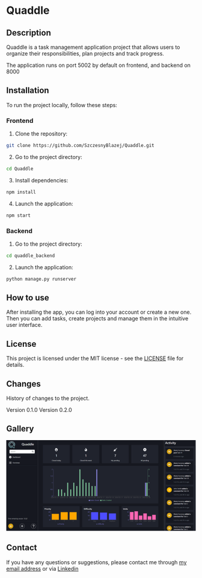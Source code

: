 # Quaddle

## Description

Quaddle is a task management application project that allows users to organize their responsibilities, plan projects and track progress.

The application runs on port 5002 by default on frontend, and backend on 8000

## Installation

To run the project locally, follow these steps:

### Frontend

1. Clone the repository:

```bash
git clone https://github.com/SzczesnyBlazej/Quaddle.git
```

2. Go to the project directory:

```bash
cd Quaddle
```

3. Install dependencies:

```bash
npm install
```

4. Launch the application:

```bash
npm start
```

### Backend
1. Go to the project directory:

```bash
cd quaddle_backend
```
2. Launch the application:

```bash
python manage.py runserver
```


## How to use

After installing the app, you can log into your account or create a new one. Then you can add tasks, create projects and manage them in the intuitive user interface.

## License

This project is licensed under the MIT license - see the [LICENSE](https://github.com/SzczesnyBlazej/Quaddle/blob/main/quaddle/LICENSE) file for details.

## Changes

History of changes to the project.

Version 0.1.0
Version 0.2.0

## Gallery

![alt text](https://github.com/SzczesnyBlazej/Quaddle/blob/main/Images/Dashboard.png?raw=true)

## Contact

If you have any questions or suggestions, please contact me through [my email address](mailto:bszczesny59@gmail.com) or via [Linkedin](https://www.linkedin.com/in/blazej-szczesny/)
